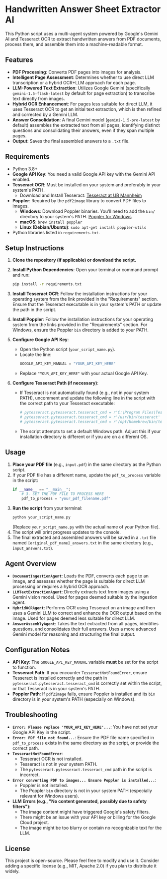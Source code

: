 # Handwritten Answer Sheet Extractor AI

This Python script uses a multi-agent system powered by Google's Gemini AI and Tesseract OCR to extract handwritten answers from PDF documents, process them, and assemble them into a machine-readable format.

## Features

* **PDF Processing**: Converts PDF pages into images for analysis.
* **Intelligent Page Assessment**: Determines whether to use direct LLM transcription or a hybrid OCR+LLM approach for each page.
* **LLM-Powered Text Extraction**: Utilizes Google Gemini (specifically `gemini-1.5-flash-latest` by default for page extraction) to transcribe text directly from images.
* **Hybrid OCR Enhancement**: For pages less suitable for direct LLM, it uses Tesseract OCR to get an initial text extraction, which is then refined and corrected by a Gemini LLM.
* **Answer Consolidation**: A final Gemini model (`gemini-1.5-pro-latest` by default) assembles the extracted text from all pages, identifying distinct questions and consolidating their answers, even if they span multiple pages.
* **Output**: Saves the final assembled answers to a `.txt` file.

## Requirements

* Python 3.8+
* **Google API Key**: You need a valid Google API key with the Gemini API enabled.
* **Tesseract OCR**: Must be installed on your system and preferably in your system's PATH.
    * Download and Install Tesseract: [Tesseract at UB Mannheim](https://github.com/UB-Mannheim/tesseract/wiki)
* **Poppler**: Required by the `pdf2image` library to convert PDF files to images.
    * **Windows**: Download Poppler binaries. You'll need to add the `bin/` directory to your system's PATH. [Poppler for Windows](http://blog.alivate.com.au/poppler-windows/)
    * **macOS**: `brew install poppler`
    * **Linux (Debian/Ubuntu)**: `sudo apt-get install poppler-utils`
* Python libraries listed in `requirements.txt`.

## Setup Instructions

1.  **Clone the repository (if applicable) or download the script.**

2.  **Install Python Dependencies**:
    Open your terminal or command prompt and run:
    ```bash
    pip install -r requirements.txt
    ```

3.  **Install Tesseract OCR**:
    Follow the installation instructions for your operating system from the link provided in the "Requirements" section. Ensure that the Tesseract executable is in your system's PATH or update the path in the script.

4.  **Install Poppler**:
    Follow the installation instructions for your operating system from the links provided in the "Requirements" section. For Windows, ensure the Poppler `bin` directory is added to your PATH.

5.  **Configure Google API Key**:
    * Open the Python script (`your_script_name.py`).
    * Locate the line:
        ```python
        GOOGLE_API_KEY_MANUAL = "YOUR_API_KEY_HERE"
        ```
    * Replace `"YOUR_API_KEY_HERE"` with your actual Google API Key.

6.  **Configure Tesseract Path (if necessary)**:
    * If Tesseract is not automatically found (e.g., not in your system PATH), uncomment and update the following line in the script with the correct path to your Tesseract executable:
        ```python
        # pytesseract.pytesseract.tesseract_cmd = r'C:\Program Files\Tesseract-OCR\tesseract.exe' # Windows example
        # pytesseract.pytesseract.tesseract_cmd = r'/usr/bin/tesseract' # Linux example
        # pytesseract.pytesseract.tesseract_cmd = r'/opt/homebrew/bin/tesseract' # macOS (Apple Silicon) example
        ```
    * The script attempts to set a default Windows path. Adjust this if your installation directory is different or if you are on a different OS.

## Usage

1.  **Place your PDF file** (e.g., `input.pdf`) in the same directory as the Python script.
2.  If your PDF file has a different name, update the `pdf_to_process` variable in the script:
    ```python
    if __name__ == "__main__":
        # 3. SET THE PDF FILE TO PROCESS HERE
        pdf_to_process = "your_pdf_filename.pdf"
    ```
3.  **Run the script** from your terminal:
    ```bash
    python your_script_name.py
    ```
    (Replace `your_script_name.py` with the actual name of your Python file).
4.  The script will print progress updates to the console.
5.  The final extracted and assembled answers will be saved in a `.txt` file named `[original_pdf_name]_answers.txt` in the same directory (e.g., `input_answers.txt`).

## Agent Overview

* **`DocumentIngestionAgent`**: Loads the PDF, converts each page to an image, and assesses whether the page is suitable for direct LLM processing or requires a hybrid OCR approach.
* **`LLMTextExtractionAgent`**: Directly extracts text from images using a Gemini vision model. Used for pages deemed suitable by the ingestion agent.
* **`HybridOCRAgent`**: Performs OCR using Tesseract on an image and then uses a Gemini LLM to correct and enhance the OCR output based on the image. Used for pages deemed less suitable for direct LLM.
* **`AnswerAssemblyAgent`**: Takes the text extracted from all pages, identifies questions, and consolidates their full answers. Uses a more advanced Gemini model for reasoning and structuring the final output.

## Configuration Notes

* **API Key**: The `GOOGLE_API_KEY_MANUAL` variable **must** be set for the script to function.
* **Tesseract Path**: If you encounter `TesseractNotFoundError`, ensure Tesseract is installed correctly and the path in `pytesseract.pytesseract.tesseract_cmd` is correctly set within the script, or that Tesseract is in your system's PATH.
* **Poppler Path**: If `pdf2image` fails, ensure Poppler is installed and its `bin` directory is in your system's PATH (especially on Windows).

## Troubleshooting

* **`Error: Please replace 'YOUR_API_KEY_HERE'...`**: You have not set your Google API Key in the script.
* **`Error: PDF file not found...`**: Ensure the PDF file name specified in `pdf_to_process` exists in the same directory as the script, or provide the correct path.
* **`TesseractNotFoundError`**:
    * Tesseract OCR is not installed.
    * Tesseract is not in your system PATH.
    * The `pytesseract.pytesseract.tesseract_cmd` path in the script is incorrect.
* **`Error converting PDF to images... Ensure Poppler is installed...`**:
    * Poppler is not installed.
    * The Poppler `bin` directory is not in your system PATH (especially relevant for Windows users).
* **LLM Errors (e.g., "No content generated, possibly due to safety filters")**:
    * The image content might have triggered Google's safety filters.
    * There might be an issue with your API key or billing for the Google Cloud project.
    * The image might be too blurry or contain no recognizable text for the LLM.

## License

This project is open-source. Please feel free to modify and use it. Consider adding a specific license (e.g., MIT, Apache 2.0) if you plan to distribute it widely.